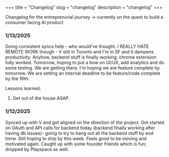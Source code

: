 +++
title = "Changelog"
slug = "changelog"
description = "changelog"
+++

Changelog for the entreprenurial journey -> currently on the quest to build a consumer facing AI product 

### 1/13/2025 

Doing consistent syncs help - who would've thought. I REALLY HATE REMOTE WORK though - V still in Toronto and I'm in SF and it dampens productivity. Anyhow, backend stuff is finally working; chrome extension fully worked. Tomorrow, hoping to put a bow on UI/UX, add analytics and do some testing. We are getting there. I'm hoping we are feature complete by tomorrow. We are setting an internal deadline to be feature/code complete by the 16th.

Lessons learned: 
1. Get out of the house ASAP. 



### 1/12/2025 

Synced up with V and got aligned on the direction of the project. Got started on  OAuth and API calls for backend today (backend finally working after having db issues)- going to try to bang out all the backend stuff by eod tmrw. Still hoping to ship by this week. Feels good to be moving and motivated again. Caught up with some founder friends which is fun; dropped by Playspace as well. 




